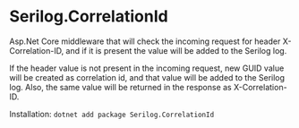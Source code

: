 # Serilog.CorrelationId

Asp.Net Core middleware that will check the incoming request for header X-Correlation-ID, and if it is present the value will be added to the Serilog log.

If the header value is not present in the incoming request, new GUID value will be created as correlation id, and that value will be added to the Serilog log. Also, the same value will be returned in the response as X-Correlation-ID.

Installation:
`dotnet add package Serilog.CorrelationId`
